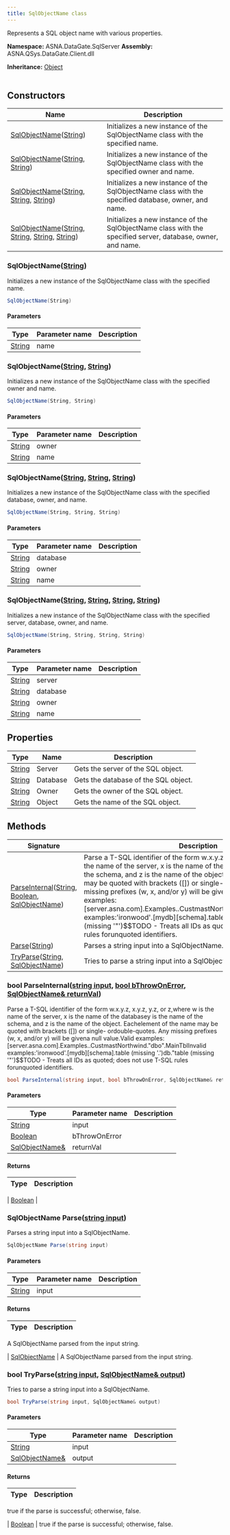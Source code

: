 ```yaml
---
title: SqlObjectName class
---
```


Represents a SQL object name with various properties.

**Namespace:** ASNA.DataGate.SqlServer
**Assembly:** ASNA.QSys.DataGate.Client.dll

**Inheritance:** [Object](https://docs.microsoft.com/en-us/dotnet/api/system.object)
<br>
<br>

## Constructors

| Name | Description |
| --- | --- |
| [SqlObjectName](#sqlobjectname-string-)([String](https://docs.microsoft.com/en-us/dotnet/api/system.string)) | Initializes a new instance of the SqlObjectName class with the specified name.
| [SqlObjectName](#sqlobjectname-string-string-)([String](https://docs.microsoft.com/en-us/dotnet/api/system.string), [String](https://docs.microsoft.com/en-us/dotnet/api/system.string)) | Initializes a new instance of the SqlObjectName class with the specified owner and name.
| [SqlObjectName](#sqlobjectname-string-string-string-)([String](https://docs.microsoft.com/en-us/dotnet/api/system.string), [String](https://docs.microsoft.com/en-us/dotnet/api/system.string), [String](https://docs.microsoft.com/en-us/dotnet/api/system.string)) | Initializes a new instance of the SqlObjectName class with the specified database, owner, and name.
| [SqlObjectName](#sqlobjectname-string-string-string-string-)([String](https://docs.microsoft.com/en-us/dotnet/api/system.string), [String](https://docs.microsoft.com/en-us/dotnet/api/system.string), [String](https://docs.microsoft.com/en-us/dotnet/api/system.string), [String](https://docs.microsoft.com/en-us/dotnet/api/system.string)) | Initializes a new instance of the SqlObjectName class with the specified server, database, owner, and name.

### SqlObjectName([String](https://docs.microsoft.com/en-us/dotnet/api/system.string))

Initializes a new instance of the SqlObjectName class with the specified name.

```cs
SqlObjectName(String)
```

#### Parameters
| Type | Parameter name | Description
| --- | --- | ---
| [String](https://docs.microsoft.com/en-us/dotnet/api/system.string) | name | 

### SqlObjectName([String](https://docs.microsoft.com/en-us/dotnet/api/system.string), [String](https://docs.microsoft.com/en-us/dotnet/api/system.string))

Initializes a new instance of the SqlObjectName class with the specified owner and name.

```cs
SqlObjectName(String, String)
```

#### Parameters
| Type | Parameter name | Description
| --- | --- | ---
| [String](https://docs.microsoft.com/en-us/dotnet/api/system.string) | owner | 
| [String](https://docs.microsoft.com/en-us/dotnet/api/system.string) | name | 

### SqlObjectName([String](https://docs.microsoft.com/en-us/dotnet/api/system.string), [String](https://docs.microsoft.com/en-us/dotnet/api/system.string), [String](https://docs.microsoft.com/en-us/dotnet/api/system.string))

Initializes a new instance of the SqlObjectName class with the specified database, owner, and name.

```cs
SqlObjectName(String, String, String)
```

#### Parameters
| Type | Parameter name | Description
| --- | --- | ---
| [String](https://docs.microsoft.com/en-us/dotnet/api/system.string) | database | 
| [String](https://docs.microsoft.com/en-us/dotnet/api/system.string) | owner | 
| [String](https://docs.microsoft.com/en-us/dotnet/api/system.string) | name | 

### SqlObjectName([String](https://docs.microsoft.com/en-us/dotnet/api/system.string), [String](https://docs.microsoft.com/en-us/dotnet/api/system.string), [String](https://docs.microsoft.com/en-us/dotnet/api/system.string), [String](https://docs.microsoft.com/en-us/dotnet/api/system.string))

Initializes a new instance of the SqlObjectName class with the specified server, database, owner, and name.

```cs
SqlObjectName(String, String, String, String)
```

#### Parameters
| Type | Parameter name | Description
| --- | --- | ---
| [String](https://docs.microsoft.com/en-us/dotnet/api/system.string) | server | 
| [String](https://docs.microsoft.com/en-us/dotnet/api/system.string) | database | 
| [String](https://docs.microsoft.com/en-us/dotnet/api/system.string) | owner | 
| [String](https://docs.microsoft.com/en-us/dotnet/api/system.string) | name | 

## Properties

| Type | Name | Description
| --- | --- | --- 
| [String](https://learn.microsoft.com/en-us/dotnet/api/system.string?view=net-8.0) | Server | Gets the server of the SQL object. |
| [String](https://learn.microsoft.com/en-us/dotnet/api/system.string?view=net-8.0) | Database | Gets the database of the SQL object. |
| [String](https://learn.microsoft.com/en-us/dotnet/api/system.string?view=net-8.0) | Owner | Gets the owner of the SQL object. |
| [String](https://learn.microsoft.com/en-us/dotnet/api/system.string?view=net-8.0) | Object | Gets the name of the SQL object. |

## Methods

| Signature | Description |
| --- | --- |
| [ParseInternal](#parseinternal-string-boolean-sqlobjectname-)([String](https://docs.microsoft.com/en-us/dotnet/api/system.string), [Boolean](https://docs.microsoft.com/en-us/dotnet/api/system.boolean), [SqlObjectName](/reference/data-gate-sql-server/sql-object-name.html)) | Parse a T-SQL identifier of the form w.x.y.z, x.y.z, y.z, or z,where w is the name of the server, x is the name of the databasey is the name of the schema, and z is the name of the object.  Eachelement of the name may be quoted with brackets ([]) or single- ordouble-quotes.  Any missing prefixes (w, x, and/or y) will be givena null value.Valid examples:[server.asna.com].Examples..CustmastNorthwind."dbo".MainTblInvalid examples:'ironwood'.[mydb][schema].table   (missing '.')db."table                         (missing '"')$$TODO - Treats all IDs as quoted; does not use T-SQL rules forunquoted identifiers.
| [Parse](#parse-string-)([String](https://docs.microsoft.com/en-us/dotnet/api/system.string)) | Parses a string input into a SqlObjectName.
| [TryParse](#tryparse-string-sqlobjectname-)([String](https://docs.microsoft.com/en-us/dotnet/api/system.string), [SqlObjectName](/reference/data-gate-sql-server/sql-object-name.html)) | Tries to parse a string input into a SqlObjectName.

### bool ParseInternal([string input](https://learn.microsoft.com/en-us/dotnet/api/system.string?view=net-8.0), [bool bThrowOnError](https://docs.microsoft.com/en-us/dotnet/api/system.boolean), [SqlObjectName& returnVal](/reference/data-gate-sql-server/sql-object-name.html))

Parse a T-SQL identifier of the form w.x.y.z, x.y.z, y.z, or z,where w is the name of the server, x is the name of the databasey is the name of the schema, and z is the name of the object.  Eachelement of the name may be quoted with brackets ([]) or single- ordouble-quotes.  Any missing prefixes (w, x, and/or y) will be givena null value.Valid examples:[server.asna.com].Examples..CustmastNorthwind."dbo".MainTblInvalid examples:'ironwood'.[mydb][schema].table   (missing '.')db."table                         (missing '"')$$TODO - Treats all IDs as quoted; does not use T-SQL rules forunquoted identifiers.

```cs
bool ParseInternal(string input, bool bThrowOnError, SqlObjectName& returnVal)
```

#### Parameters
| Type | Parameter name | Description
| --- | --- | ---
| [String](https://docs.microsoft.com/en-us/dotnet/api/system.string) | input | 
| [Boolean](https://docs.microsoft.com/en-us/dotnet/api/system.boolean) | bThrowOnError | 
| [SqlObjectName&](/reference/data-gate-sql-server/sql-object-name.html) | returnVal | 

#### Returns
| Type | Description
| --- | ---


| [Boolean](https://docs.microsoft.com/en-us/dotnet/api/system.boolean) | 

### SqlObjectName Parse([string input](https://learn.microsoft.com/en-us/dotnet/api/system.string?view=net-8.0))

Parses a string input into a SqlObjectName.

```cs
SqlObjectName Parse(string input)
```

#### Parameters
| Type | Parameter name | Description
| --- | --- | ---
| [String](https://docs.microsoft.com/en-us/dotnet/api/system.string) | input | 

#### Returns
| Type | Description
| --- | ---
A SqlObjectName parsed from the input string.

| [SqlObjectName](/reference/data-gate-sql-server/sql-object-name.html) | A SqlObjectName parsed from the input string.

### bool TryParse([string input](https://learn.microsoft.com/en-us/dotnet/api/system.string?view=net-8.0), [SqlObjectName& output](/reference/data-gate-sql-server/sql-object-name.html))

Tries to parse a string input into a SqlObjectName.

```cs
bool TryParse(string input, SqlObjectName& output)
```

#### Parameters
| Type | Parameter name | Description
| --- | --- | ---
| [String](https://docs.microsoft.com/en-us/dotnet/api/system.string) | input | 
| [SqlObjectName&](/reference/data-gate-sql-server/sql-object-name.html) | output | 

#### Returns
| Type | Description
| --- | ---
true if the parse is successful; otherwise, false.

| [Boolean](https://docs.microsoft.com/en-us/dotnet/api/system.boolean) | true if the parse is successful; otherwise, false.
